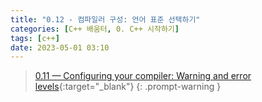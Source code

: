 ```yaml
---
title: "0.12 - 컴파일러 구성: 언어 표준 선택하기"
categories: [C++ 배움터, 0. C++ 시작하기]
tags: [c++]
date: 2023-05-01 03:10
---
```


> [0.11 — Configuring your compiler: Warning and error levels](https://www.learncpp.com/cpp-tutorial/configuring-your-compiler-warning-and-error-levels/){:target="_blank"}
{: .prompt-warning }


